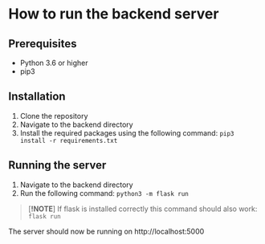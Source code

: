 # How to run the backend server

## Prerequisites
- Python 3.6 or higher
- pip3

## Installation
1. Clone the repository
2. Navigate to the backend directory
3. Install the required packages using the following command:
``` pip3 install -r requirements.txt ```

## Running the server
1. Navigate to the backend directory
2. Run the following command:
``` python3 -m flask run ```

> [**!NOTE**]
>If flask is installed correctly this command should also work: ```flask run```

The server should now be running on http://localhost:5000